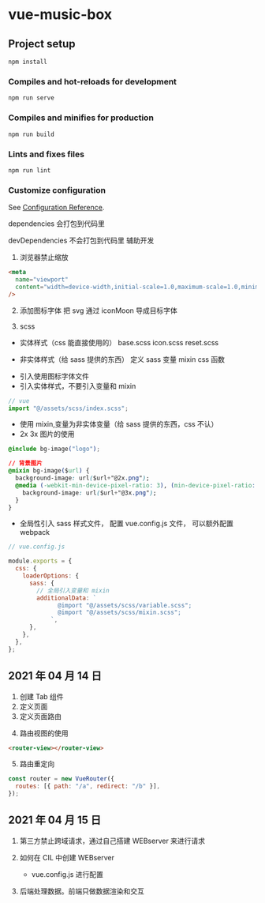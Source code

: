 # vue-music-box

## Project setup

```
npm install
```

### Compiles and hot-reloads for development

```
npm run serve
```

### Compiles and minifies for production

```
npm run build
```

### Lints and fixes files

```
npm run lint
```

### Customize configuration

See [Configuration Reference](https://cli.vuejs.org/config/).

dependencies 会打包到代码里

devDependencies 不会打包到代码里 辅助开发

1. 浏览器禁止缩放

```html
<meta
  name="viewport"
  content="width=device-width,initial-scale=1.0,maximum-scale=1.0,minimum-scale=1.0,user-scalable=no"
/>
```

2. 添加图标字体
   把 svg 通过 iconMoon 导成目标字体

3. scss

- 实体样式（css 能直接使用的）
  base.scss
  icon.scss
  reset.scss

- 非实体样式（给 sass 提供的东西）
  定义 sass 变量
  mixin css 函数

* 引入使用图标字体文件
* 引入实体样式，不要引入变量和 mixin

```js
// vue
import "@/assets/scss/index.scss";
```

- 使用 mixin,变量为非实体变量（给 sass 提供的东西，css 不认）
- 2x 3x 图片的使用

```css
@include bg-image("logo");
```

```css
// 背景图片
@mixin bg-image($url) {
  background-image: url($url+"@2x.png");
  @media (-webkit-min-device-pixel-ratio: 3), (min-device-pixel-ratio: 3) {
    background-image: url($url+"@3x.png");
  }
}
```

- 全局性引入 sass 样式文件，
  配置 vue.config.js 文件，
  可以额外配置 webpack

```js
// vue.config.js

module.exports = {
  css: {
    loaderOptions: {
      sass: {
        // 全局引入变量和 mixin
        additionalData: `
              @import "@/assets/scss/variable.scss";
              @import "@/assets/scss/mixin.scss";
            `,
      },
    },
  },
};
```

## 2021 年 04 月 14 日

1. 创建 Tab 组件
2. 定义页面
3. 定义页面路由

4) 路由视图的使用

```html
<router-view></router-view>
```

5. 路由重定向

```js
const router = new VueRouter({
  routes: [{ path: "/a", redirect: "/b" }],
});
```

## 2021 年 04 月 15 日

1. 第三方禁止跨域请求，通过自己搭建 WEBserver 来进行请求
2. 如何在 CIL 中创建 WEBserver

   - vue.config.js 进行配置

3. 后端处理数据。前端只做数据渲染和交互
